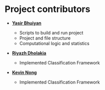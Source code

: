 Project contributors
============================================

* **[Yasir Bhuiyan](https://github.com/ybhuiyan94)**

  * Scripts to build and run project
  * Project and file structure
  * Computational logic and statistics
  
* **[Riyazh Dholakia](https://github.com/riyazhdholakia)**
  * Implemented Classification Framework
* **[Kevin Nong](https://github.com/knong1)**
  * Implemented Classification Framework
